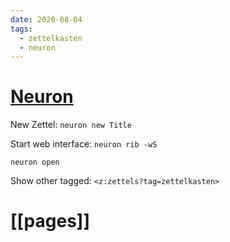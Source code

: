 ```yaml
---
date: 2020-08-04
tags:
  - zettelkasten
  - neuron
---
```


# [Neuron](https://neuron.zettel.page/)

New Zettel: `neuron new Title`

Start web interface:
`neuron rib -wS`


`neuron open`

Show other tagged:
`<z:zettels?tag=zettelkasten>`

# [[pages]]
